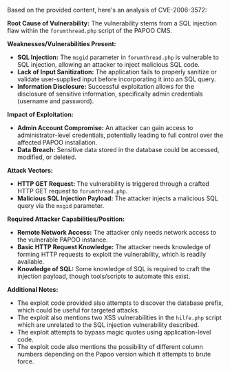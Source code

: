 Based on the provided content, here's an analysis of CVE-2006-3572:

**Root Cause of Vulnerability:**
The vulnerability stems from a SQL injection flaw within the `forumthread.php` script of the PAPOO CMS.

**Weaknesses/Vulnerabilities Present:**
- **SQL Injection:**  The `msgid` parameter in `forumthread.php` is vulnerable to SQL injection, allowing an attacker to inject malicious SQL code.
- **Lack of Input Sanitization:** The application fails to properly sanitize or validate user-supplied input before incorporating it into an SQL query.
- **Information Disclosure:** Successful exploitation allows for the disclosure of sensitive information, specifically admin credentials (username and password).

**Impact of Exploitation:**
- **Admin Account Compromise:** An attacker can gain access to administrator-level credentials, potentially leading to full control over the affected PAPOO installation.
- **Data Breach:** Sensitive data stored in the database could be accessed, modified, or deleted.

**Attack Vectors:**
- **HTTP GET Request:** The vulnerability is triggered through a crafted HTTP GET request to `forumthread.php`.
- **Malicious SQL Injection Payload:** The attacker injects a malicious SQL query via the `msgid` parameter.

**Required Attacker Capabilities/Position:**
- **Remote Network Access:** The attacker only needs network access to the vulnerable PAPOO instance.
- **Basic HTTP Request Knowledge:** The attacker needs knowledge of forming HTTP requests to exploit the vulnerability, which is readily available.
- **Knowledge of SQL:** Some knowledge of SQL is required to craft the injection payload, though tools/scripts to automate this exist.

**Additional Notes:**
- The exploit code provided also attempts to discover the database prefix, which could be useful for targeted attacks.
- The exploit also mentions two XSS vulnerabilities in the `hilfe.php` script which are unrelated to the SQL injection vulnerability described.
- The exploit attempts to bypass magic quotes using application-level code.
- The exploit code also mentions the possibility of different column numbers depending on the Papoo version which it attempts to brute force.